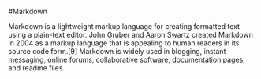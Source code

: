 #Markdown 
 <p>Markdown is a lightweight markup language for creating formatted text using a plain-text editor.
John Gruber and Aaron Swartz created Markdown in 2004 as a markup language that is appealing to human readers in its source code form.[9] 
Markdown is widely used in blogging, instant messaging, online forums, collaborative software, documentation pages, and readme files.            </p>